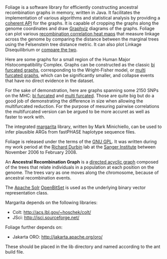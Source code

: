 Foliage is a software library for efficiently constructing ancestral recombination graphs in memory, written in Java.
It facilitates the implementation of various algorithms and statistical analysis by providing a [coherent API](http://moonwatcher.github.com/Foliage/) for the graphs.
It is capable of cropping the graphs along the genome coordinates and draw [Graphviz](http://www.graphviz.org) diagrams of the graphs.
Foliage can plot various [recombination correlation heat maps](http://moonwatcher.github.com/Foliage/A1B8AVG_A3B7_2K.png) that measure linkage across the genome by comparing the distance between the marginal trees using the Felsenstein tree distance metric.
It can also plot Linkage Disequilibrium or [compare the two](http://moonwatcher.github.com/Foliage/0_TTCP_LD_A1B8.png). 

Here are some graphs for a small region of the Human Major Histocompatibility Complex. Graphs can be constructed as the classic [bi furcated graphs](http://moonwatcher.github.com/Foliage/6_A3B7.3.1300_1340_2.png), corresponding to the Wright-Fisher model, 
or [multi furcated graphs](http://moonwatcher.github.com/Foliage/8_A3B7.3.1300_1340_2.mf.png), which can be significantly smaller, and collapse events that have no direct evidence in the dataset.

For the sake of demonstration, here are graphs spanning some 2150 SNPs on the MHC: [bi furcated](http://moonwatcher.github.com/Foliage/HLA.pdf) and [multi furcated](http://moonwatcher.github.com/Foliage/HLA_mf.pdf).
Those are quite big but do a good job of demonstrating the difference in size when allowing the multifurcated reduction.
For the purpose of mesuring pairwise correlations the multifurcated version can be argued to be more accuret as well as faster to work with.

 
The integrated [margarita](http://www.sanger.ac.uk/Software/analysis/margarita) library, written by Mark Minichiello, 
can be used to infer plausible ARGs from fastPHASE haplotype sequence files.

Foliage is released under the terms of the [GNU GPL](http://www.gnu.org/licenses/old-licenses/gpl-2.0.html).
It was written during my work period at the [Richard Durbin](http://www.sanger.ac.uk/Teams/faculty/durbin) lab 
at the [Sanger Institute](http://www.sanger.ac.uk) between November 2006 to February 2008.

An __Ancestral Recombination Graph__ is a [directed acyclic graph](http://en.wikipedia.org/wiki/Directed_acyclic_graph)
composed of the trees that relate individuals in a population at each position on the genome.
The trees vary as one moves along the chromosome, because of ancestral recombination events.



The [Apache Solr](http://lucene.apache.org/solr/) [OpenBitSet](http://lucene.apache.org/java/2_4_0/api/org/apache/lucene/util/OpenBitSet.html) 
is used as the underlying binary vector representation class.

Margarita depends on the following libraries:

 * Colt: http://acs.lbl.gov/~hoschek/colt/
 * JSci: http://jsci.sourceforge.net/

Foliage further depends on:

 * Jakarta ORO: http://jakarta.apache.org/oro/

These should be placed in the lib directory and named according to the ant build file.
